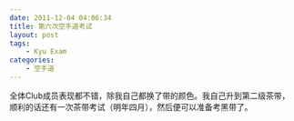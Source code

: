 ```yaml
---
date: 2011-12-04 04:06:34
title: 第六次空手道考试
layout: post
tags:
    - Kyu Exam
categories:
    - 空手道
---
```

全体Club成员表现都不错，除我自己都换了带的颜色。我自己升到第二级茶带，顺利的话还有一次茶带考试（明年四月），然后便可以准备考黑带了。

&nbsp;
